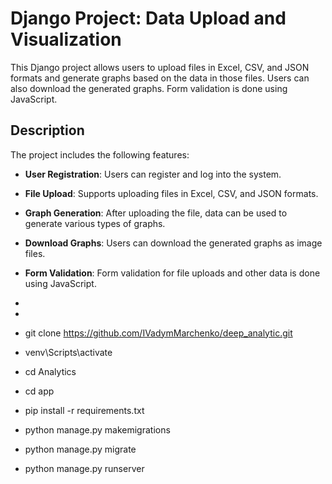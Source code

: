 # Django Project: Data Upload and Visualization

This Django project allows users to upload files in Excel, CSV, and JSON formats and generate graphs based on the data in those files. Users can also download the generated graphs. Form validation is done using JavaScript.

## Description

The project includes the following features:

- **User Registration**: Users can register and log into the system.
- **File Upload**: Supports uploading files in Excel, CSV, and JSON formats.
- **Graph Generation**: After uploading the file, data can be used to generate various types of graphs.
- **Download Graphs**: Users can download the generated graphs as image files.
- **Form Validation**: Form validation for file uploads and other data is done using JavaScript.

-
-

- git clone https://github.com/IVadymMarchenko/deep_analytic.git
- venv\Scripts\activate
- cd Analytics
- cd app
- pip install -r requirements.txt
- python manage.py makemigrations
- python manage.py migrate
- python manage.py runserver

